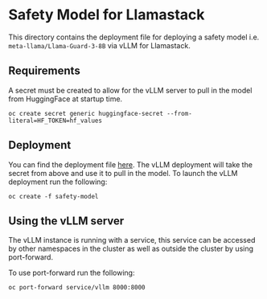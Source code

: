 # Safety Model for Llamastack

This directory contains the deployment file for deploying a safety model i.e. `meta-llama/Llama-Guard-3-8B` via vLLM for Llamastack.

## Requirements

A secret must be created to allow for the vLLM server to pull in the model from HuggingFace at startup time.

```
oc create secret generic huggingface-secret --from-literal=HF_TOKEN=hf_values
```

## Deployment

You can find the deployment file [here](./vllm.yaml). The vLLM deployment will take the secret from above and use it to pull in the model. To launch the vLLM deployment run the following:

```
oc create -f safety-model
```

## Using the vLLM server

The vLLM instance is running with a service, this service can be accessed by other namespaces in the cluster as well as outside the cluster by using port-forward.

To use port-forward run the following:

```
oc port-forward service/vllm 8000:8000
```
